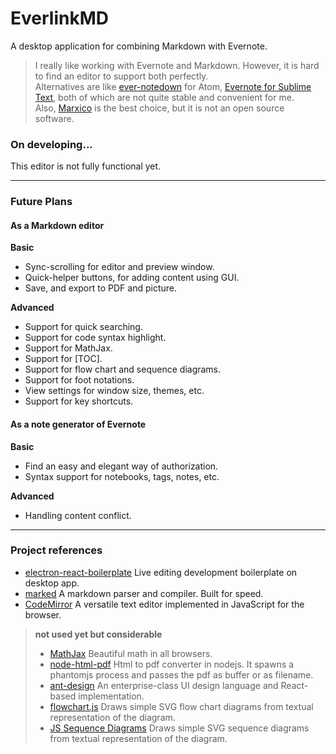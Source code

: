 # EverlinkMD
A desktop application for combining Markdown with Evernote.

> I really like working with Evernote and Markdown. However, it is hard to find an editor to support both perfectly.  
> Alternatives are like [ever-notedown](https://atom.io/packages/ever-notedown) for Atom, [Evernote for Sublime Text](https://github.com/bordaigorl/sublime-evernote), both of which are not quite stable and convenient for me.  
> Also, [Marxico](https://maxiang.io/) is the best choice, but it is not an open source software.

### On developing...  
This editor is not fully functional yet.

---
### Future Plans

#### As a Markdown editor
**Basic**

* Sync-scrolling for editor and preview window.
* Quick-helper buttons, for adding content using GUI.
* Save, and export to PDF and picture.

**Advanced**

* Support for quick searching.
* Support for code syntax highlight.
* Support for MathJax.
* Support for [TOC].
* Support for flow chart and sequence diagrams.
* Support for foot notations.
* View settings for window size, themes, etc.
* Support for key shortcuts.

#### As a note generator of Evernote
**Basic**

* Find an easy and elegant way of authorization.
* Syntax support for notebooks, tags, notes, etc.

**Advanced**

* Handling content conflict.


---
### Project references
* [electron-react-boilerplate](https://github.com/chentsulin/electron-react-boilerplate) Live editing development boilerplate on desktop app.
* [marked](https://github.com/chjj/marked) A markdown parser and compiler. Built for speed.
* [CodeMirror](http://codemirror.net/) A versatile text editor implemented in JavaScript for the browser.

> **not used yet but considerable**  
> * [MathJax](https://github.com/mathjax/MathJax) Beautiful math in all browsers.
> * [node-html-pdf](https://github.com/marcbachmann/node-html-pdf) Html to pdf converter in nodejs. It spawns a phantomjs process and passes the pdf as buffer or as filename.
> * [ant-design](https://github.com/ant-design/ant-design) An enterprise-class UI design language and React-based implementation.
> * [flowchart.js](https://github.com/adrai/flowchart.js) Draws simple SVG flow chart diagrams from textual representation of the diagram.
> * [JS Sequence Diagrams](https://github.com/bramp/js-sequence-diagrams) Draws simple SVG sequence diagrams from textual representation of the diagram.
